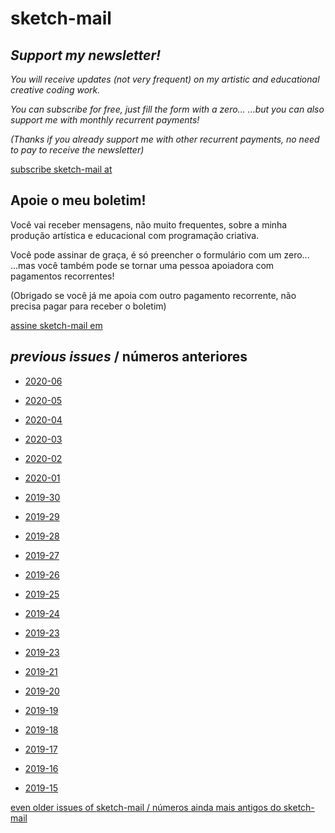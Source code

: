 # sketch-mail

## *Support my newsletter!*

*You will receive updates (not very frequent) on my artistic and educational creative coding work.*

*You can subscribe for free, just fill the form with a zero...
...but you can also support me with monthly recurrent payments!*

*(Thanks if you already support me with other recurrent payments, no need to pay to receive the newsletter)*

<script src="https://gumroad.com/js/gumroad.js"></script>
<a class="gumroad-button" href="https://villares.gumroad.com/l/sketch-mail" data-gumroad-overlay-checkout="true">subscribe sketch-mail at</a>

## Apoie o meu boletim!

Você vai receber mensagens, não muito frequentes, sobre a minha produção artística e educacional com programação criativa.

Você pode assinar de graça, é só preencher o formulário com um zero... 
...mas você também pode se tornar uma pessoa apoiadora com pagamentos recorrentes!

(Obrigado se você já me apoia com outro pagamento recorrente, não precisa pagar para receber o boletim)

<script src="https://gumroad.com/js/gumroad.js"></script>
<a class="gumroad-button" href="https://villares.gumroad.com/l/sketch-mail" data-gumroad-overlay-checkout="true">assine sketch-mail em</a>

## *previous issues* / números anteriores

- [2020-06](https://abav.lugaralgum.com/sketch-mail/2020-06)

- [2020-05](https://abav.lugaralgum.com/sketch-mail/2020-05)

- [2020-04](https://abav.lugaralgum.com/sketch-mail/2020-04)

- [2020-03](https://abav.lugaralgum.com/sketch-mail/2020-03)

- [2020-02](https://abav.lugaralgum.com/sketch-mail/2020-02)

- [2020-01](https://abav.lugaralgum.com/sketch-mail/2020-01)

- [2019-30](https://abav.lugaralgum.com/sketch-mail/2019-30)

- [2019-29](https://abav.lugaralgum.com/sketch-mail/2019-29)

- [2019-28](https://abav.lugaralgum.com/sketch-mail/2019-28)

- [2019-27](https://abav.lugaralgum.com/sketch-mail/2019-27)

- [2019-26](https://abav.lugaralgum.com/sketch-mail/2019-26)

- [2019-25](https://abav.lugaralgum.com/sketch-mail/2019-25)

- [2019-24](https://abav.lugaralgum.com/sketch-mail/2019-24)

- [2019-23](https://abav.lugaralgum.com/sketch-mail/2019-23)

- [2019-23](https://abav.lugaralgum.com/sketch-mail/2019-22)

- [2019-21](https://abav.lugaralgum.com/sketch-mail/2019-21)

- [2019-20](https://abav.lugaralgum.com/sketch-mail/2019-20)

- [2019-19](https://abav.lugaralgum.com/sketch-mail/2019-19)

- [2019-18](https://abav.lugaralgum.com/sketch-mail/2019-18)

- [2019-17](https://abav.lugaralgum.com/sketch-mail/2019-17)

- [2019-16](https://abav.lugaralgum.com/sketch-mail/2019-16)

- [2019-15](https://abav.lugaralgum.com/sketch-mail/2019-15)

[even older issues of sketch-mail  / números ainda mais antigos do sketch-mail](https://github.com/villares/villares.github.io/tree/master/sketch-mail)
